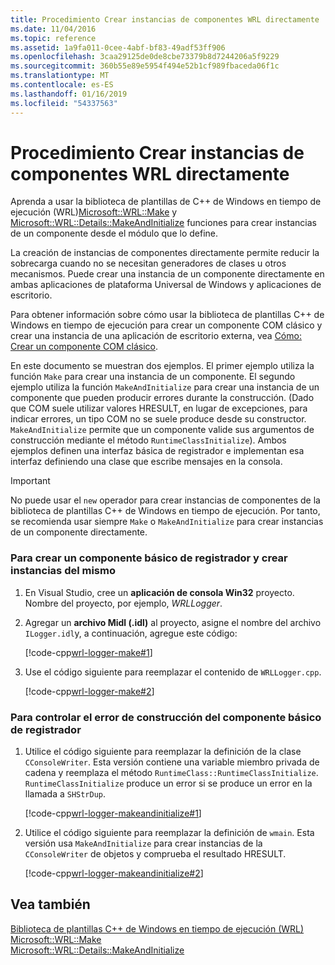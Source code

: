 ```yaml
---
title: Procedimiento Crear instancias de componentes WRL directamente
ms.date: 11/04/2016
ms.topic: reference
ms.assetid: 1a9fa011-0cee-4abf-bf83-49adf53ff906
ms.openlocfilehash: 3caa29125de0de8cbe73379b8d7244206a5f9229
ms.sourcegitcommit: 360b55e89e5954f494e52b1cf989fbaceda06f1c
ms.translationtype: MT
ms.contentlocale: es-ES
ms.lasthandoff: 01/16/2019
ms.locfileid: "54337563"
---
```

# <a name="how-to-instantiate-wrl-components-directly"></a>Procedimiento Crear instancias de componentes WRL directamente

Aprenda a usar la biblioteca de plantillas de C++ de Windows en tiempo de ejecución (WRL)[Microsoft::WRL::Make](make-function.md) y [Microsoft::WRL::Details::MakeAndInitialize](makeandinitialize-function.md) funciones para crear instancias de un componente desde el módulo que lo define.

La creación de instancias de componentes directamente permite reducir la sobrecarga cuando no se necesitan generadores de clases u otros mecanismos. Puede crear una instancia de un componente directamente en ambas aplicaciones de plataforma Universal de Windows y aplicaciones de escritorio.

Para obtener información sobre cómo usar la biblioteca de plantillas C++ de Windows en tiempo de ejecución para crear un componente COM clásico y crear una instancia de una aplicación de escritorio externa, vea [Cómo: Crear un componente COM clásico](how-to-create-a-classic-com-component-using-wrl.md).

En este documento se muestran dos ejemplos. El primer ejemplo utiliza la función `Make` para crear una instancia de un componente. El segundo ejemplo utiliza la función `MakeAndInitialize` para crear una instancia de un componente que pueden producir errores durante la construcción. (Dado que COM suele utilizar valores HRESULT, en lugar de excepciones, para indicar errores, un tipo COM no se suele produce desde su constructor. `MakeAndInitialize` permite que un componente valide sus argumentos de construcción mediante el método `RuntimeClassInitialize`). Ambos ejemplos definen una interfaz básica de registrador e implementan esa interfaz definiendo una clase que escribe mensajes en la consola.

> [!IMPORTANT]
> No puede usar el `new` operador para crear instancias de componentes de la biblioteca de plantillas C++ de Windows en tiempo de ejecución. Por tanto, se recomienda usar siempre `Make` o `MakeAndInitialize` para crear instancias de un componente directamente.

### <a name="to-create-and-instantiate-a-basic-logger-component"></a>Para crear un componente básico de registrador y crear instancias del mismo

1. En Visual Studio, cree un **aplicación de consola Win32** proyecto. Nombre del proyecto, por ejemplo, *WRLLogger*.

2. Agregar un **archivo Midl (.idl)** al proyecto, asigne el nombre del archivo `ILogger.idl`y, a continuación, agregue este código:

   [!code-cpp[wrl-logger-make#1](../codesnippet/CPP/how-to-instantiate-wrl-components-directly_1.idl)]

3. Use el código siguiente para reemplazar el contenido de `WRLLogger.cpp`.

   [!code-cpp[wrl-logger-make#2](../codesnippet/CPP/how-to-instantiate-wrl-components-directly_2.cpp)]

### <a name="to-handle-construction-failure-for-the-basic-logger-component"></a>Para controlar el error de construcción del componente básico de registrador

1. Utilice el código siguiente para reemplazar la definición de la clase `CConsoleWriter`. Esta versión contiene una variable miembro privada de cadena y reemplaza el método `RuntimeClass::RuntimeClassInitialize`. `RuntimeClassInitialize` produce un error si se produce un error en la llamada a `SHStrDup`.

   [!code-cpp[wrl-logger-makeandinitialize#1](../codesnippet/CPP/how-to-instantiate-wrl-components-directly_3.cpp)]

2. Utilice el código siguiente para reemplazar la definición de `wmain`. Esta versión usa `MakeAndInitialize` para crear instancias de la `CConsoleWriter` de objetos y comprueba el resultado HRESULT.

   [!code-cpp[wrl-logger-makeandinitialize#2](../codesnippet/CPP/how-to-instantiate-wrl-components-directly_4.cpp)]

## <a name="see-also"></a>Vea también

[Biblioteca de plantillas C++ de Windows en tiempo de ejecución (WRL)](windows-runtime-cpp-template-library-wrl.md)<br/>
[Microsoft::WRL::Make](make-function.md)<br/>
[Microsoft::WRL::Details::MakeAndInitialize](makeandinitialize-function.md)